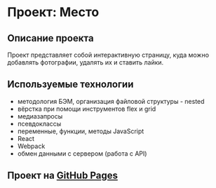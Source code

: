 # Проект: Место
## Описание проекта
Проект представляет собой интерактивную страницу, куда можно добавлять фотографии, удалять их и ставить лайки.
## Используемые технологии
* методология БЭМ, организация файловой структуры - nested
* вёрстка при помощи инструментов flex и grid
* медиазапросы
* псевдоклассы
* переменные, функции, методы JavaScript
* React
* Webpack
* обмен данными с сервером (работа с API)
## Проект на [GitHub Pages](https://methoni.github.io/mesto/)
